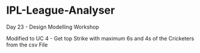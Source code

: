 # IPL-League-Analyser
Day 23 - Design Modelling Workshop

Modified to UC 4 - Get top Strike with maximum 6s and 4s of the Cricketers from the csv File